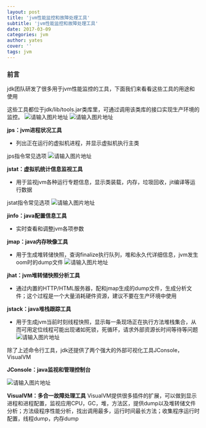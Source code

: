 ```yaml
---
layout: post
title: 'jvm性能监控和故障处理工具'
subtitle: 'jvm性能监控和故障处理工具'
date: 2017-03-09
categories: jvm
author: yates
cover: ''
tags: jvm
---
```


### 前言
jdk团队研发了很多用于jvm性能监控的工具，下面我们来看看这些工具的用途和使用


这些工具都位于jdk/lib/tools.jar类库里，可通过调用该类库的接口实现生产环境的监控。
![请输入图片地址](http://pev96mxgw.bkt.clouddn.com/img/2018-03-19-jvm/10.png)
![请输入图片地址](http://pev96mxgw.bkt.clouddn.com/img/2018-03-19-jvm/11.png)

**jps：jvm进程状况工具**
- 列出正在运行的虚拟机进程，并显示虚拟机执行主类

jps指令常见选项
![请输入图片地址](http://pev96mxgw.bkt.clouddn.com/img/2018-03-19-jvm/12.png)

**jstat：虚拟机统计信息监视工具**
- 用于监视jvm各种运行专题信息，显示类装载，内存，垃圾回收，jit编译等运行数据

jstat指令常见选项
![请输入图片地址](http://pev96mxgw.bkt.clouddn.com/img/2018-03-19-jvm/13.png)

**jinfo：java配置信息工具**
- 实时查看和调整jvm各项参数

**jmap：java内存映像工具**
- 用于生成堆转储快照，查询finalize执行队列，堆和永久代详细信息，jvm发生oom时的dump文件
![请输入图片地址](http://pev96mxgw.bkt.clouddn.com/img/2018-03-19-jvm/14.png)

**jhat：jvm堆转储快照分析工具**
- 通过内置的HTTP/HTML服务器，配和jmap生成的dump文件，生成分析文件；这个过程是一个大量消耗硬件资源，建议不要在生产环境中使用

**jstack：java堆栈跟踪工具**
- 用于生成jvm当前时刻线程快照，显示每一条现场正在执行方法堆栈集合，从而可用定位线程可能出现诸如死锁，死循环，请求外部资源长时间等待等问题
![请输入图片地址](http://pev96mxgw.bkt.clouddn.com/img/2018-03-19-jvm/15.png)

除了上述命令行工具，jdk还提供了两个强大的外部可视化工具JConsole，VisualVM

**JConsole：java监视和管理控制台**

![请输入图片地址](http://pev96mxgw.bkt.clouddn.com/img/2018-03-19-jvm/16.png)

**VisualVM：多合一故障处理工具**
VisualVM提供很多插件的扩展，可以做到显示进程和进程配置，监视应用CPU，GC，堆，方法区，提供dump以及堆转储文件分析；方法级程序性能分析，找出调用最多，运行时间最长方法；收集程序运行时配置，线程dump，内存dump
